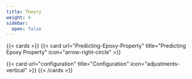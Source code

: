 ```yaml
---
title: Theory
weight: 4
sidebar:
  open: false
---
```


{{< cards >}}
  {{< card url="Predicting-Epoxy-Property" title="Predicting Epoxy Property" icon="arrow-right-circle" >}}

  {{< card url="configuration" title="Configuration" icon="adjustments-vertical" >}}
{{< /cards >}}

